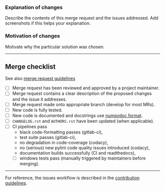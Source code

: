 ### Explanation of changes

Describe the contents of this merge request and the issues addressed.
Add screenshots if this helps your explanation.

### Motivation of changes

Motivate why the particular solution was chosen.

--------------------

## Merge checklist
See also [merge request guidelines](https://quantify-quantify-core.readthedocs-hosted.com/en/develop/contributing.html#merge-request-guidelines)

- [ ] Merge request has been reviewed and approved by a project maintainer.
- [ ] Merge request contains a clear description of the proposed changes and the issue it addresses.
- [ ] Merge request made onto appropriate branch (develop for most MRs).
- [ ] New code is fully tested.
- [ ] New code is documented and docstrings use [numpydoc format](https://numpydoc.readthedocs.io/en/latest/format.html).
- [ ] `CHANGELOG.rst` and `AUTHORS.rst` have been updated (when applicable).
- [ ] CI pipelines pass
    - black code-formatting passes (gitlab-ci),
    - test suite passes (gitlab-ci),
    - no degradation in code-coverage (codacy),
    - no (serious) new pylint code quality issues introduced (codacy),
    - documentation builds successfully (CI and readthedocs),
    - [ ] windows tests pass (manually triggered by maintainers before merging).

---

For reference, the issues workflow is described in the [contribution guidelines](https://quantify-quantify-core.readthedocs-hosted.com/en/develop/contributing.html#merge-requests-workflow).

